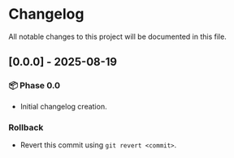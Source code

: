 # Changelog

All notable changes to this project will be documented in this file.

## [0.0.0] - 2025-08-19
### 📦 Phase 0.0
- Initial changelog creation.

### Rollback
- Revert this commit using `git revert <commit>`.
